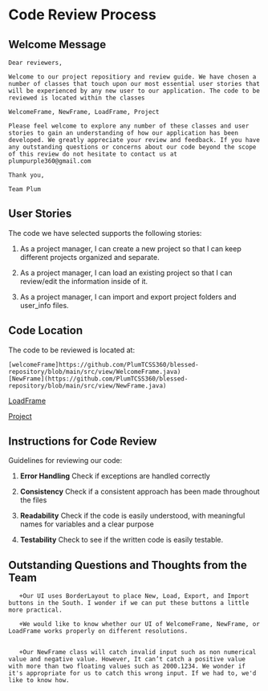 # Code Review Process

## Welcome Message

	Dear reviewers,
	
	Welcome to our project repositiory and review guide. We have chosen a number of classes that touch upon our most essential user stories that will be experienced by any new user to our application. The code to be reviewed is located within the classes
	
	WelcomeFrame, NewFrame, LoadFrame, Project
	
	Please feel welcome to explore any number of these classes and user stories to gain an understanding of how our application has been developed. We greatly appreciate your review and feedback. If you have any outstanding questions or concerns about our code beyond the scope of this review do not hesitate to contact us at plumpurple360@gmail.com
	
	Thank you,
	
	Team Plum

## User Stories
The code we have selected supports the following stories:

1. As a project manager, I can create a new project so that I can keep different projects organized and separate.

2. As a project manager, I can load an existing project so that I can review/edit the information inside of it.

3. As a project manager, I can import and export project folders and user_info files.


## Code Location

The code to be reviewed is located at:

	[welcomeFrame]https://github.com/PlumTCSS360/blessed-repository/blob/main/src/view/WelcomeFrame.java)
	[NewFrame](https://github.com/PlumTCSS360/blessed-repository/blob/main/src/view/NewFrame.java)

[LoadFrame](https://github.com/PlumTCSS360/blessed-repository/blob/main/src/view/LoadFrame.java)

[Project](https://github.com/PlumTCSS360/blessed-repository/blob/main/src/model/Project.java)



## Instructions for Code Review

Guidelines for reviewing our code:

1. **Error Handling** Check if exceptions are handled correctly

2. **Consistency** Check if a consistent approach has been made throughout the files

3. **Readability** Check if the code is easily understood, with meaningful names for variables and a clear purpose

4. **Testability** Check to see if the written code is easily testable.



## Outstanding Questions and Thoughts from the Team

       +Our UI uses BorderLayout to place New, Load, Export, and Import buttons in the South. I wonder if we can put these buttons a little more practical.

       +We would like to know whether our UI of WelcomeFrame, NewFrame, or LoadFrame works properly on different resolutions. 


       +Our NewFrame class will catch invalid input such as non numerical value and negative value. However, It can’t catch a positive value with more than two floating values such as 2000.1234. We wonder if it's appropriate for us to catch this wrong input. If we had to, we'd like to know how.
